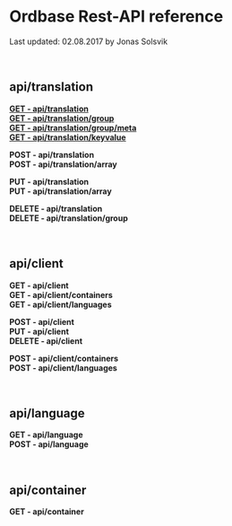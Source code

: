 # Ordbase Rest-API reference 
Last updated: 02.08.2017 by Jonas Solsvik

<br>

## api/translation

[**GET - api/translation**](translation/GET-translation.md) <br>
[**GET - api/translation/group**](translation/GET-translation-group.md) <br>
[**GET - api/translation/group/meta**](translation/GET-translation-meta.md) <br>
[**GET - api/translation/keyvalue**](translation/GET-translation-keyvalue.md) <br>

**POST - api/translation** <br>
**POST - api/translation/array** <br>


**PUT  - api/translation** <br>
**PUT  - api/translation/array** <br>

**DELETE - api/translation** <br>
**DELETE - api/translation/group**<br>

<br>

## api/client

**GET - api/client** <br>
**GET - api/client/containers** <br>
**GET - api/client/languages** <br>

**POST - api/client** <br>
**PUT  - api/client** <br>
**DELETE - api/client** <br>

**POST - api/client/containers**<br>
**POST - api/client/languages** <br>

<br>

## api/language

**GET - api/language** <br>
**POST - api/language** <br>

<br>

## api/container

**GET - api/container**
